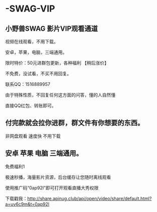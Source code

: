 # -SWAG-VIP

小野兽SWAG 影片VIP观看通道 
----------------------------------- 

视频在线观看，不用下载。    
    
安卓，苹果，电脑，三端通用。    
    
限时特价：50元进群包更新，各种福利 【稍后涨价】   

不免费，没试看，不买不用回复。
  
联系QQ：1516889957    

由于特殊性质，不回复任何这方面的问答，懂的人自然懂    

直接QQ红包、转账即可。

付完款就会拉你进群，群文件有你想要的东西。
-----------------------------------    
    
非网盘观看 速度快 不用下载      
    
安卓 苹果 电脑 三端通用。 
-----------------------------------    
免费福利1

极速秒播，海量影片资源，后台缓存让您随时离线观看

使用推广码“0ap92l”即可打开观看直播大秀权限

下载戳我：http://share.apinug.club/api/open/video/share/default.html?a=uv6c9m&t=0ap92l

